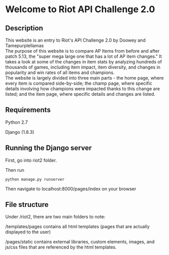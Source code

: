 # Welcome to Riot API Challenge 2.0

## Description
This website is an entry to Riot's API Challenge 2.0 by Doowey and Tamepurplellamas <br/>
The purpose of this website is to compare AP Items from before and after patch 5.13, the "super mega large one that has a lot of AP item changes." It takes a look at some of the changes in item stats by analyzing hundreds of thousands of games, including item impact, item diversity, and changes in popularity and win rates of all items and champions. <br/>
The website is largely divided into three main parts - the home page, where every item is compared side-by-side; the champ page, where specific details involving how champions were impacted thanks to this change are listed; and the item page, where specific details and changes are listed. <br/>

## Requirements
Python 2.7

Django (1.8.3)

## Running the Django server
First, go into riot2 folder.

Then run 

```
python manage.py runserver
```

Then navigate to localhost:8000/pages/index on your browser

## File structure
Under /riot2, there are two main folders to note: <br/>

/templates/pages contains all html templates (pages that are actually displayed to the user) <br/>

/pages/static contains external libraries, custom elements, images, and js/css files that are referenced by the html templates. 
